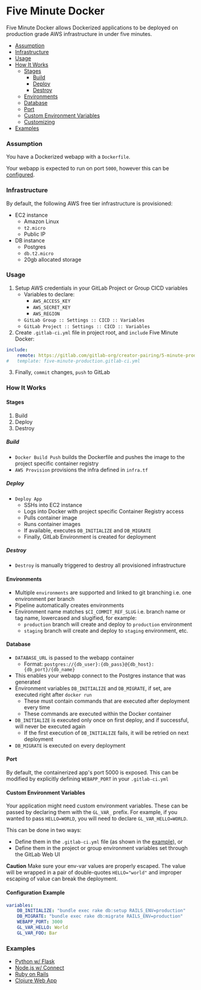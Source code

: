 # Five Minute Docker

Five Minute Docker allows Dockerized applications to be deployed on production grade AWS infrastructure in under five
minutes.

- [Assumption](#assumption)
- [Infrastructure](#infrastructure)
- [Usage](#usage)
- [How It Works](#how-it-works)
    - [Stages](#stages)
        - [Build](#build)
        - [Deploy](#deploy)
        - [Destroy](#destroy)
    - [Environments](#environments)
    - [Database](#database)
    - [Port](#port)
    - [Custom Environment Variables](#custom-environment-variables)
    - [Customizing](#configuration-example)
- [Examples](#examples)

### Assumption

You have a Dockerized webapp with a `Dockerfile`.

Your webapp is expected to run on port `5000`, however this can be [configured](#configuration-example).

### Infrastructure

By default, the following AWS free tier infrastructure is provisioned:

- EC2 instance
    - Amazon Linux
    - `t2.micro`
    - Public IP
- DB instance
    - Postgres
    - `db.t2.micro`
    - 20gb allocated storage

### Usage

1. Setup AWS credentials in your GitLab Project or Group CICD variables
    - Variables to declare:
        - `AWS_ACCESS_KEY`
        - `AWS_SECRET_KEY`
        - `AWS_REGION`
    - `GitLab Group :: Settings :: CICD :: Variables`
    - `GitLab Project :: Settings :: CICD :: Variables`
2. Create `.gitlab-ci.yml` file in project root, and `include` Five Minute Docker:

```yaml
include:
    remote: https://gitlab.com/gitlab-org/creator-pairing/5-minute-prod-app/sri-stuff/five-minute-docker/-/raw/master/five-minute-docker.gitlab-ci.yml
#   template: five-minute-production.gitlab-ci.yml
```

3. Finally, `commit` changes, `push` to GitLab

### How It Works

#### Stages

1. Build
2. Deploy
3. Destroy
   
##### Build

- `Docker Build Push` builds the Dockerfile and pushes the image to the project specific container registry
- `AWS Provision` provisions the infra defined in `infra.tf`

##### Deploy

- `Deploy App`
    - SSHs into EC2 instance
    - Logs into Docker with project specific Container Registry access
    - Pulls container image
    - Runs container images
    - If available, executes `DB_INITIALIZE` and `DB_MIGRATE`
    - Finally, GitLab Environment is created for deployment

##### Destroy

- `Destroy` is manually triggered to destroy all provisioned infrastructure

#### Environments

- Multiple `environments` are supported and linked to git branching i.e. one environment per branch
- Pipeline automatically creates environments
- Environment name matches `$CI_COMMIT_REF_SLUG` i.e. branch name or tag name, lowercased and slugified, for example:
    - `production` branch will create and deploy to `production` environment
    - `staging` branch will create and deploy to `staging` environment, etc.

#### Database

- `DATABASE_URL` is passed to the webapp container
    - Format: `postgres://{db_user}:{db_pass}@{db_host}:{db_port}/{db_name}`
- This enables your webapp connect to the Postgres instance that was generated
- Environment variables `DB_INITIALIZE` and `DB_MIGRATE`, if set, are executed right after `docker run`
    - These must contain commands that are executed after deployment every time
    - These commands are executed within the Docker container
- `DB_INITIALIZE` is executed only once on first deploy, and if successful, will never be executed again
    - If the first execution of `DB_INITIALIZE` fails, it will be retried on next deployment
- `DB_MIGRATE` is executed on every deployment

#### Port

By default, the containerized app's port 5000 is exposed. This can be modified by explicitly defining `WEBAPP_PORT` in
your `.gitlab-ci.yml`

#### Custom Environment Variables

Your application might need custom environment variables. These can be passed by declaring them with the `GL_VAR_` prefix. For example, if you wanted to pass `HELLO=WORLD`, you will need to declare `GL_VAR_HELLO=WORLD`.

This can be done in two ways:
- Define them in the `.gitlab-ci.yml` file (as shown in the [example](#configuration-example)), or 
- Define them in the project or group environment variables set through the GitLab Web UI

**Caution** Make sure your env-var values are properly escaped. The value will be wrapped in a pair of double-quotes `HELLO="world"` and improper escaping of value can break the deployment.

#### Configuration Example

```yaml
variables:
    DB_INITIALIZE: "bundle exec rake db:setup RAILS_ENV=production"
    DB_MIGRATE: "bundle exec rake db:migrate RAILS_ENV=production"
    WEBAPP_PORT: 3000
    GL_VAR_HELLO: World
    GL_VAR_FOO: Bar
```

### Examples

- [Python w/ Flask](https://gitlab.com/gitlab-org/creator-pairing/5-minute-prod-app/sri-stuff/python-in-five)
- [Node.js w/ Connect](https://gitlab.com/gitlab-org/creator-pairing/5-minute-prod-app/sri-stuff/node-in-five)
- [Ruby on Rails](https://gitlab.com/gitlab-org/creator-pairing/5-minute-prod-app/dz-rails-3/)
- [Clojure Web App](https://gitlab.com/gitlab-org/creator-pairing/5-minute-prod-app/clojure-web-application/)
